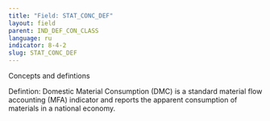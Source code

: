 ```yaml
---
title: "Field: STAT_CONC_DEF"
layout: field
parent: IND_DEF_CON_CLASS
language: ru
indicator: 8-4-2
slug: STAT_CONC_DEF
---
```

Concepts and defintions

Defintion: Domestic Material Consumption (DMC) is a standard material flow accounting (MFA) indicator and reports the apparent consumption of materials in a national economy.